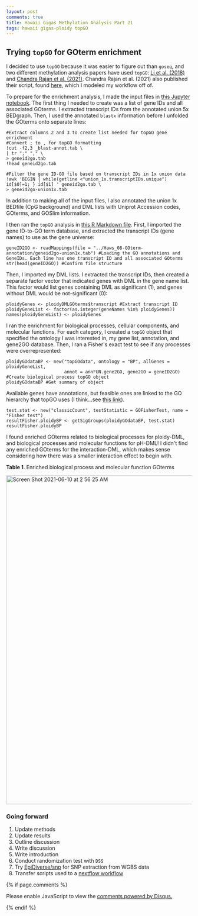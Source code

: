 ```yaml
---
layout: post
comments: true
title: Hawaii Gigas Methylation Analysis Part 21
tags: hawaii gigas-ploidy topGO
---
```


## Trying `topGO` for GOterm enrichment

I decided to use `topGO` because it was easier to figure out than `goseq`, and two different methylation analysis papers have used `topGO`: [Li et al. (2018)](https://advances.sciencemag.org/content/4/8/eaat2142) and [Chandra Rajan et al. (2021)](https://onlinelibrary.wiley.com/doi/full/10.1111/gcb.15675#support-information-section). Chandra Rajan et al. (2021) also published their script, found [here](https://onlinelibrary-wiley-com.offcampus.lib.washington.edu/action/downloadSupplement?doi=10.1111%2Fgcb.15675&file=gcb15675-sup-0002-FileS2.txt), which I modeled my workflow off of.

To prepare for the enrichment analysis, I made the input files in [this Jupyter notebook](https://github.com/RobertsLab/project-oyster-oa/blob/master/code/Haws/08-GOterm-Annotation.ipynb). The first thing I needed to create was a list of gene IDs and all associated GOterms. I extracted transcript IDs from the annotated union 5x BEDgraph. Then, I used the annotated `blastx` information before I unfolded the GOterms onto separate lines:

```
#Extract columns 2 and 3 to create list needed for topGO gene enrichment
#Convert ; to , for topGO formatting
!cut -f2,3 _blast-annot.tab \
| tr ";" "," \
> geneid2go.tab
!head geneid2go.tab

#Filter the gene ID-GO file based on transcript IDs in 1x union data
!awk 'BEGIN { while(getline <"union_1x.transcriptIDs.unique") id[$0]=1; } id[$1] ' geneid2go.tab \
> geneid2go-union1x.tab
```

In addition to making all of the input files, I also annotated the union 1x BEDfile (CpG background) and DML lists with Uniprot Accession codes, GOterms, and GOSlim information.

I then ran the `topGO` analysis in [this R Markdown file](https://github.com/RobertsLab/project-oyster-oa/blob/master/code/Haws/09-Functional-Enrichment.Rmd). First, I imported the gene ID-to-GO term database, and extracted the transcript IDs (gene names) to use as the gene universe:

```{r}
geneID2GO <- readMappings(file = "../Haws_08-GOterm-annotation/geneid2go-union1x.tab") #Loading the GO annotations and GeneIDs. Each line has one transcript ID and all associated GOterms
str(head(geneID2GO)) #Confirm file structure
```

Then, I imported my DML lists. I extracted the transcript IDs, then created a separate factor vector that indicated genes with DML in the gene name list. This factor would list genes containing DML as significant (1), and genes without DML would be not-significant (0):

```{r}
ploidyGenes <- ploidyDMLGOterms$transcript #Extract transcript ID
ploidyGeneList <- factor(as.integer(geneNames %in% ploidyGenes))
names(ploidyGeneList) <- ploidyGenes
```

I ran the enrichment for biological processes, cellular components, and molecular functions. For each category, I created a `topGO` object that specified the ontology I was interested in, my gene list, annotation, and gene2GO database. Then, I ran a Fisher's exact test to see if any processes were overrepresented:

```{r}
ploidyGOdataBP <- new("topGOdata", ontology = "BP", allGenes = ploidyGeneList,
                      annot = annFUN.gene2GO, gene2GO = geneID2GO) #Create biological process topGO object
ploidyGOdataBP #Get summary of object
```

Available genes have annotations, but feasible ones are linked to the GO hierarchy that topGO uses (I think...see [this link](https://avrilomics.blogspot.com/2015/07/using-topgo-to-test-for-go-term.html)).

```{r}
test.stat <- new("classicCount", testStatistic = GOFisherTest, name = "Fisher test")
resultFisher.ploidyBP <- getSigGroups(ploidyGOdataBP, test.stat)
resultFisher.ploidyBP
```

I found enriched GOterms related to biological processes for ploidy-DML, and biological processes and molecular functions for pH-DML! I didn't find any enriched GOterms for the interaction-DML, which makes sense considering how there was a smaller interaction effect to begin with.

**Table 1**. Enriched biological process and molecular function GOterms

<img width="889" alt="Screen Shot 2021-06-10 at 2 56 25 AM" src="https://user-images.githubusercontent.com/22335838/125146047-da012d00-e0d8-11eb-9db8-f9ea7e8188d1.png">

### Going forward

1. Update methods
7. Update results
5. Outline discussion
6. Write discussion
7. Write introduction
2. Conduct randomization test with `DSS`
2. Try [EpiDiverse/snp](https://github.com/EpiDiverse/snp) for SNP extraction from WGBS data
5. Transfer scripts used to a [nextflow workflow](https://github.com/nextflow-io/nextflow)


{% if page.comments %}

<div id="disqus_thread"></div>
<script>

/**
*  RECOMMENDED CONFIGURATION VARIABLES: EDIT AND UNCOMMENT THE SECTION BELOW TO INSERT DYNAMIC VALUES FROM YOUR PLATFORM OR CMS.
*  LEARN WHY DEFINING THESE VARIABLES IS IMPORTANT: https://disqus.com/admin/universalcode/#configuration-variables*/
/*
var disqus_config = function () {
this.page.url = PAGE_URL;  // Replace PAGE_URL with your page's canonical URL variable
this.page.identifier = PAGE_IDENTIFIER; // Replace PAGE_IDENTIFIER with your page's unique identifier variable
};
*/
(function() { // DON'T EDIT BELOW THIS LINE
var d = document, s = d.createElement('script');
s.src = 'https://the-responsible-grad-student.disqus.com/embed.js';
s.setAttribute('data-timestamp', +new Date());
(d.head || d.body).appendChild(s);
})();
</script>
<noscript>Please enable JavaScript to view the <a href="https://disqus.com/?ref_noscript">comments powered by Disqus.</a></noscript>

{% endif %}

<script id="dsq-count-scr" src="//the-responsible-grad-student.disqus.com/count.js" async></script>
